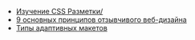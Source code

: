 * [Изучение CSS Разметки/](http://ru.learnlayout.com/)
* [9 основных принципов отзывчивого веб-дизайна](https://habr.com/post/243247/)
* [Типы адаптивных макетов](https://habr.com/post/158703/)
